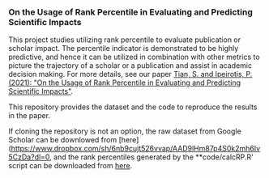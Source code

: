 ### On the Usage of Rank Percentile in Evaluating and Predicting Scientific Impacts

This project studies utilizing rank percentile to evaluate publication or scholar impact. The percentile indicator is demonstrated to be highly predictive, and hence it can be utilized in combination with other metrics to picture the trajectory of a scholar or a publication and assist in academic decision making. For more details, see our paper [Tian, S. and Ipeirotis, P. (2021): "On the Usage of Rank Percentile in Evaluating and Predicting Scientific Impacts"](https://github.com/sentian/SciImpactRanking/blob/master/paper/ms.pdf).

This repository provides the dataset and the code to reproduce the results in the paper. 

If cloning the repository is not an option, the raw dataset from Google Scholar can be downlowed from [here](https://www.dropbox.com/sh/6nb9cujt526vvap/AAD9lHm87p4S0k2mh6Iv5CzDa?dl=0, and the rank percentiles generated by the **code/calcRP.R' script can be downloaded from [here](https://www.dropbox.com/sh/f91ku76yz7ppub6/AAAB4YtXkOkQlbYit0-Wra2ya?dl=0).